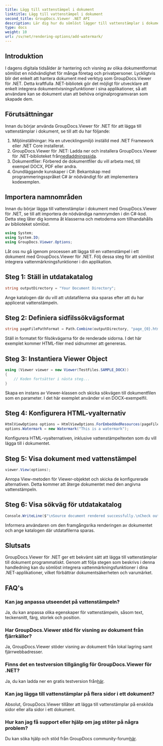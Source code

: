 ```yaml
---
title: Lägg till vattenstämpel i dokument
linktitle: Lägg till vattenstämpel i dokument
second_title: GroupDocs.Viewer .NET API
description: Lär dig hur du sömlöst lägger till vattenstämplar i dokument med GroupDocs.Viewer för .NET. Förbättra dokumentsäkerhet och varumärkesbyggande med denna lättanvända handledning.
type: docs
weight: 10
url: /sv/net/rendering-options/add-watermark/
---
```

## Introduktion
I dagens digitala tidsålder är hantering och visning av olika dokumentformat sömlöst en nödvändighet för många företag och privatpersoner. Lyckligtvis blir det enkelt att hantera dokument med verktyg som GroupDocs.Viewer för .NET. Detta kraftfulla .NET-bibliotek gör det möjligt för utvecklare att enkelt integrera dokumentvisningsfunktioner i sina applikationer, så att användare kan se dokument utan att behöva originalprogramvaran som skapade dem.
## Förutsättningar
Innan du börjar använda GroupDocs.Viewer för .NET för att lägga till vattenstämplar i dokument, se till att du har följande:
1. Miljöinställningar: Ha en utvecklingsmiljö inställd med .NET Framework eller .NET Core installerat.
2.  GroupDocs.Viewer för .NET: Ladda ner och installera GroupDocs.Viewer för .NET-biblioteket från[nedladdningssida](https://releases.groupdocs.com/viewer/net/).
3. Dokumentfiler: Förbered de dokumentfiler du vill arbeta med, till exempel DOCX, PDF eller andra.
4. Grundläggande kunskaper i C#: Bekantskap med programmeringsspråket C# är nödvändigt för att implementera kodexemplen.

## Importera namnområden
Innan du börjar lägga till vattenstämplar i dokument med GroupDocs.Viewer för .NET, se till att importera de nödvändiga namnrymden i din C#-kod. Detta steg låter dig komma åt klasserna och metoderna som tillhandahålls av biblioteket sömlöst.

```csharp
using System;
using System.IO;
using GroupDocs.Viewer.Options;
```

Låt oss nu gå igenom processen att lägga till en vattenstämpel i ett dokument med GroupDocs.Viewer för .NET. Följ dessa steg för att sömlöst integrera vattenmärkningsfunktioner i din applikation.
## Steg 1: Ställ in utdatakatalog
```csharp
string outputDirectory = "Your Document Directory";
```
Ange katalogen där du vill att utdatafilerna ska sparas efter att du har applicerat vattenstämpeln.
## Steg 2: Definiera sidfilssökvägsformat
```csharp
string pageFilePathFormat = Path.Combine(outputDirectory, "page_{0}.html");
```
Ställ in formatet för filsökvägarna för de renderade sidorna. I det här exemplet kommer HTML-filer med sidnummer att genereras.
## Steg 3: Instantiera Viewer Object
```csharp
using (Viewer viewer = new Viewer(TestFiles.SAMPLE_DOCX))
{
    // Koden fortsätter i nästa steg...
}
```
Skapa en instans av Viewer-klassen och skicka sökvägen till dokumentfilen som en parameter. I det här exemplet använder vi en DOCX-exempelfil.
## Steg 4: Konfigurera HTML-vyalternativ
```csharp
HtmlViewOptions options = HtmlViewOptions.ForEmbeddedResources(pageFilePathFormat);
options.Watermark = new Watermark("This is a watermark");
```
Konfigurera HTML-vyalternativen, inklusive vattenstämpeltexten som du vill lägga till i dokumentet.
## Steg 5: Visa dokument med vattenstämpel
```csharp
viewer.View(options);
```
Anropa View-metoden för Viewer-objektet och skicka de konfigurerade alternativen. Detta kommer att återge dokumentet med den angivna vattenstämpeln.
## Steg 6: Visa sökväg för utdatakatalog
```csharp
Console.WriteLine($"\nSource document rendered successfully.\nCheck output in {outputDirectory}.");
```
Informera användaren om den framgångsrika renderingen av dokumentet och ange katalogen där utdatafilerna sparas.

## Slutsats
GroupDocs.Viewer för .NET ger ett bekvämt sätt att lägga till vattenstämplar till dokument programmatiskt. Genom att följa stegen som beskrivs i denna handledning kan du sömlöst integrera vattenmärkningsfunktioner i dina .NET-applikationer, vilket förbättrar dokumentsäkerheten och varumärket.
## FAQ's
### Kan jag anpassa utseendet på vattenstämpeln?
Ja, du kan anpassa olika egenskaper för vattenstämpeln, såsom text, teckensnitt, färg, storlek och position.
### Har GroupDocs.Viewer stöd för visning av dokument från fjärrkällor?
Ja, GroupDocs.Viewer stöder visning av dokument från lokal lagring samt fjärrwebbadresser.
### Finns det en testversion tillgänglig för GroupDocs.Viewer för .NET?
Ja, du kan ladda ner en gratis testversion från[här](https://releases.groupdocs.com/).
### Kan jag lägga till vattenstämplar på flera sidor i ett dokument?
Absolut, GroupDocs.Viewer tillåter att lägga till vattenstämplar på enskilda sidor eller alla sidor i ett dokument.
### Hur kan jag få support eller hjälp om jag stöter på några problem?
 Du kan söka hjälp och stöd från GroupDocs community-forum[här](https://forum.groupdocs.com/c/viewer/9).
